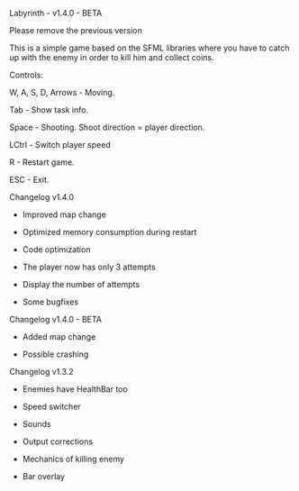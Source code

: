 Labyrinth - v1.4.0 - BETA

Please remove the previous version

This is a simple game based on the SFML libraries where you have to catch up with the enemy in order to kill him and collect coins.

Controls:

W, A, S, D, Arrows - Moving.

Tab - Show task info.

Space - Shooting. Shoot direction = player direction.

LCtrl - Switch player speed

R - Restart game.

ESC - Exit.

Changelog v1.4.0

- Improved map change

- Optimized memory consumption during restart

- Code optimization

- The player now has only 3 attempts

- Display the number of attempts

- Some bugfixes

Changelog v1.4.0 - BETA

- Added map change

- Possible crashing 

Changelog v1.3.2

- Enemies have HealthBar too

- Speed switcher

- Sounds

- Output corrections

- Mechanics of killing enemy

- Bar overlay